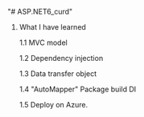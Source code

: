 "# ASP.NET6_curd"  

1. What I have learned

   1.1 MVC model

   1.2 Dependency injection

   1.3 Data transfer object

   1.4 "AutoMapper" Package build DI

   1.5 Deploy on Azure.


